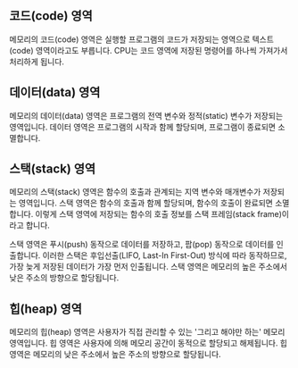 ## 코드(code) 영역

메모리의 코드(code) 영역은 실행할 프로그램의 코드가 저장되는 영역으로 텍스트(code) 영역이라고도 부릅니다.
CPU는 코드 영역에 저장된 명령어를 하나씩 가져가서 처리하게 됩니다.

## 데이터(data) 영역

메모리의 데이터(data) 영역은 프로그램의 전역 변수와 정적(static) 변수가 저장되는 영역입니다.
데이터 영역은 프로그램의 시작과 함께 할당되며, 프로그램이 종료되면 소멸합니다.

## 스택(stack) 영역

메모리의 스택(stack) 영역은 함수의 호출과 관계되는 지역 변수와 매개변수가 저장되는 영역입니다.
스택 영역은 함수의 호출과 함께 할당되며, 함수의 호출이 완료되면 소멸합니다.
이렇게 스택 영역에 저장되는 함수의 호출 정보를 스택 프레임(stack frame)이라고 합니다.

스택 영역은 푸시(push) 동작으로 데이터를 저장하고, 팝(pop) 동작으로 데이터를 인출합니다.
이러한 스택은 후입선출(LIFO, Last-In First-Out) 방식에 따라 동작하므로, 가장 늦게 저장된 데이터가 가장 먼저 인출됩니다.
스택 영역은 메모리의 높은 주소에서 낮은 주소의 방향으로 할당됩니다.

## 힙(heap) 영역

메모리의 힙(heap) 영역은 사용자가 직접 관리할 수 있는 '그리고 해야만 하는' 메모리 영역입니다.
힙 영역은 사용자에 의해 메모리 공간이 동적으로 할당되고 해제됩니다.
힙 영역은 메모리의 낮은 주소에서 높은 주소의 방향으로 할당됩니다.
 
